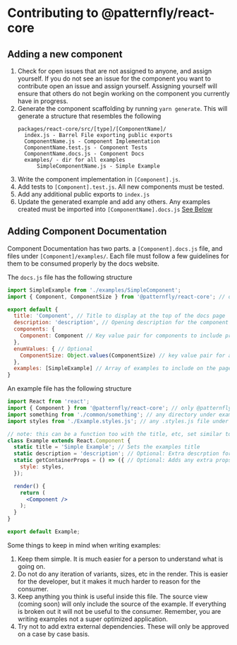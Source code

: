 # Contributing to @patternfly/react-core

## Adding a new component
1. Check for open issues that are not assigned to anyone, and assign yourself. If you do not see an issue for the component you want to contribute open an issue and assign yourself. Assigning yourself will ensure that others do not begin working on the component you currently have in progress.
1. Generate the component scaffolding by running `yarn generate`. This will generate a structure that resembles the following
    ```text
    packages/react-core/src/[type]/[ComponentName]/
      index.js - Barrel File exporting public exports
      ComponentName.js - Component Implementation
      ComponentName.test.js - Component Tests
      ComponentName.docs.js - Component Docs
      examples/ - dir for all examples
          SimpleComponentName.js - Simple Example
    ```
1. Write the component implementation in `[Component].js`.
1. Add tests to `[Component].test.js`.  All new components must be tested.
1. Add any additional public exports to `index.js`
1. Update the generated example and add any others. Any examples created must be imported into `[ComponentName].docs.js` [See Below](#adding-component-documentation)


## Adding Component Documentation

Component Documentation has two parts.  a `[Component].docs.js` file, and files under `[Component]/examples/`.  Each file must follow a few guidelines for them to be consumed properly by the docs website.

The `docs.js` file has the following structure

```js
import SimpleExample from './examples/SimpleComponent';
import { Component, ComponentSize } from '@patternfly/react-core'; // only @patternfly/react-* imports are allowed

export default {
  title: 'Component', // Title to display at the top of the docs page
  description: 'description', // Opening description for the component
  components: {
    Component: Component // Key value pair for components to include prop documentaion
  },
  enumValues: { // Optional
    ComponentSize: Object.values(ComponentSize) // key value pair for any enums that cannot be statically analyzed.
  },
  examples: [SimpleExample] // Array of examples to include on the page.  They must be stored under /examples/
}
```

An example file has the following structure
```jsx
import React from 'react';
import { Component } from '@patternfly/react-core'; // only @patternfly/react-* imports are
import something from './common/something'; // any directory under examples/ is ignored in page generation.
import styles from './Example.styles.js'; // any .styles.js file under examples/ is ignored in page generation

// note: this can be a function too with the title, etc, set similar to setting Component.propTypes
class Example extends React.Component {
  static title = 'Simple Example'; // Sets the examples title
  static description = 'description'; // Optional: Extra descrption for the example
  static getContainerProps = () => ({ // Optional: Adds any extra props to the container.  Useful for example specific styles
    style: styles,
  });

  render() {
    return (
      <Component />
    );
  }
}

export default Example;
```

Some things to keep in mind when writing examples:
1. Keep them simple.  It is much easier for a person to understand what is going on.
1. Do not do any iteration of variants, sizes, etc in the render.  This is easier for the developer, but it makes it much harder to reason for the consumer.
1. Keep anything you think is useful inside this file. The source view (coming soon) will only include the source of the example.  If everything is broken out it will not be useful to the consumer. Remember, you are writing examples not a super optimized application.
1. Try not to add extra external dependencies. These will only be approved on a case by case basis.